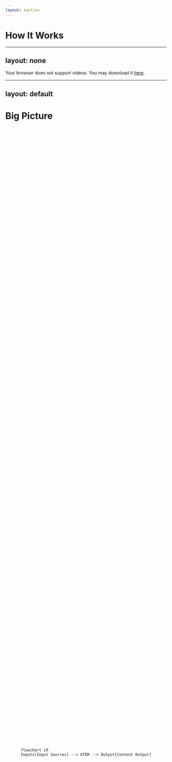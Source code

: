 ```yaml
---
layout: section
---
```

# How It Works
---
layout: none
---
<SlidevVideo autoplay style="width: 100%">
  <source src="/switcher.hd.1080p.mp4" type="video/mp4" />
  <p>
    Your browser does not support videos. You may download it
    <a href="/switcher.hd.1080p.mp4">here</a>.
  </p>
</SlidevVideo>

---
layout: default
---
# Big Picture

<div style="height: 100%; display: flex; flex-direction: row; justify-content: center; align-items: center">

```mermaid {scale: 1.5}
flowchart LR
Inputs[Input Sources] --> ATEM --> Output[Content Output]
```

</div>

---
layout: two-cols-header
---
# Input Sources
Takes inputs for processing

::left::

## Video, e.g.
- Camera
- Computer
- Tablet

## Audio, e.g.
- Microphone
- Audio Interface

<br/>
<br/>

::right::

```mermaid {scale: 1.25}
flowchart LR
Video -- HDMI --> ATEM
Audio -- Jack --> ATEM
```

---
layout: two-cols-header
layoutClass: gap-16
---

# Content Output
Mixes inputs into a single output

::left::

```mermaid {scale: 1.25}
flowchart LR
ATEM -- USB --> Computer
ATEM -- Net --> Stream
ATEM -- USB --> SSD
```

::right::

## Webcam, e.g.
- Zoom
- Google Meet
- Teams

## Streaming, e.g.
- YouTube
- LinkedIn
---
layout: two-cols
---
# Function Primitives
Basic functions can be combined

<style>
.footnotes-sep {
    visibility: hidden;
}
</style>

<br/>

## Video
<div class="text-sm">

- Transitions <span style="color: grey">(Cut, Mix, Wipe, Dip, DVE, Stinger<sup>1</sup>)</span>
- Upstream Key <span style="color: grey">(Luma, Chroma, Pattern, DVE)</span>
- Downstream Key <span style="color: grey">(Bugs, Logos, Lower Thirds)</span>
- Media Player <span style="color: grey">(Images, Clips<sup>1</sup>)</span>
- Super Source <sup>2</sup>
- Color Generators

</div>


<br/>

## Audio
<div class="text-sm">

- Equalizer <span style="color: grey">(6 band)</span>
- Dynamics <span style="color: grey">(Expander, Gate, Compressor, Limiter)</span>

</div>

<div style="font-size: 60%; margin-top: 15px;">
[1]: ATEM Constellation or higher<br/>
[2]: ATEM Mini Extreme or higher
</div>

::right::

<div style="display: flex; flex-direction: column; align-items: center; gap: 50px">
    <figure style="width: 50%">
        <img src="/usk.jpg" alt="Trulli">
        <figcaption style="font-size: 50%; text-align: center;">Green screen with Chroma Key</figcaption>
    </figure>
    <figure style="width: 50%">
        <img src="/dsk.jpg" alt="Trulli">
        <figcaption style="font-size: 50%; text-align: center;">Logo with Downstream Key</figcaption>
    </figure>
</div>

---
---
# Transitions
Basic Examples

<div style="width: 100%; display: grid; grid-template-columns: repeat(3,1fr); grid-template-rows: repeat(3,auto); grid-gap:50px 30px;">
   <SlidevVideo autoplay loop><source src="/cut.mp4" type="video/mp4" /></SlidevVideo>
   <SlidevVideo autoplay loop><source src="/mix.mp4" type="video/mp4" /></SlidevVideo>
   <SlidevVideo autoplay loop><source src="/dip.mp4" type="video/mp4" /></SlidevVideo>
   <SlidevVideo autoplay loop><source src="/wipe.mp4" type="video/mp4" /></SlidevVideo>
   <SlidevVideo autoplay loop><source src="/dve.mp4" type="video/mp4" /></SlidevVideo>
</div>
---